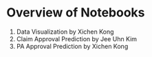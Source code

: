 # Overview of Notebooks
1. Data Visualization by Xichen Kong
2. Claim Approval Prediction by Jee Uhn Kim 
3. PA Approval Prediction by Xichen Kong 
